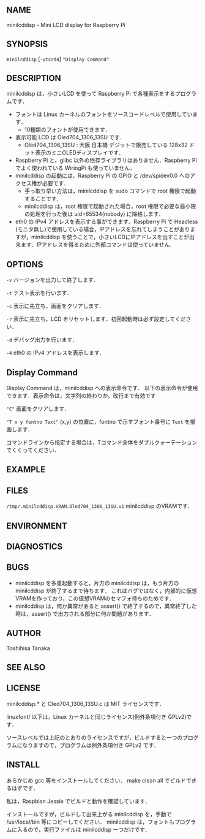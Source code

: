NAME
----

minilcddisp - Mini LCD display for Raspberry Pi

SYNOPSIS
--------

`minilcddisp` [`-vtcrd4`] `"Display Command"`

DESCRIPTION
-----------

minilcddisp は，小さいLCD を使って Raspberry Pi で各種表示をするプログラムです．

* フォントは Linux カーネルのフォントをソースコードレベルで使用しています．
    * 10種類のフォントが使用できます．
* 表示可能 LCD は Oled704_1306_13SU です．
    * Oled704_1306_13SU : 大阪 日本橋 デジットで販売している 128x32 ドット表示のミニOLEDディスプレイです．
* Raspberry Pi と，glibc 以外の依存ライブラリはありません．Raspberry Pi でよく使われている WiringPi も使っていません．
* minilcddisp の起動には，Raspberry Pi の GPIO と /dev/spidev0.0 へのアクセス権が必要です．
    * 手っ取り早い方法は，minilcddisp を sudo コマンドで root 権限で起動することです．
    * minilcddisp は，root 権限で起動された場合，root 権限で必要な最小限の処理を行った後は uid=65534(nobody) に降格します．
* eth0 の IPv4 アドレスを表示する事ができます．Raspberry Pi で Headless (モニタ無し)で使用している場合，IPアドレスを忘れてしまうことがありますが，minilcddisp を使うことで，小さいLCDにIPアドレスを出すことが出来ます．IPアドレスを得るために外部コマンドは使っていません．

OPTIONS
-------

`-v`
  バージョンを出力して終了します．

`-t`
  テスト表示を行います．

`-c`
  表示に先立ち，画面をクリアします．

`-r`
  表示に先立ち，LCD をリセットします．初回起動時は必ず設定してください．

`-d`
  デバッグ出力を行います．

`-4`
  eth0 の IPv4 アドレスを表示します．

Display Command
---------------

Display Command は，minilcddisp への表示命令です．
以下の表示命令が使用できます．表示命令は，文字列の終わりか，改行まで有効です

`"C"`
  画面をクリアします．

`"T x y fontno Text"`
  (x,y) の位置に，fontno で示すフォント番号に `Text` を描画します．
  
  コマンドラインから指定する場合は，Tコマンド全体をダブルクォーテーションでくくってください．

EXAMPLE
-------

FILES
-----

`/tmp/.minilcddisp.VRAM.Oled704_1306_13SU.v1`
  minilcddisp のVRAMです．

ENVIRONMENT
-----------

DIAGNOSTICS
-----------

BUGS
----

* minilcddisp を多重起動すると，片方の minilcddisp は，もう片方の minilcddisp が終了するまで待ちます．
  これはバグではなく，内部的に仮想VRAMを作っており，この仮想VRAMのセマフォ待ちのためです．
* minilcddisp は，何か異常があると assert() で終了するので，異常終了した時は，assert() で出力される部分に何か問題があります．

AUTHOR
------

Toshihisa Tanaka

SEE ALSO
--------

LICENSE
-------

minilcddisp.* と Oled704_1306_13SU.c は MIT ライセンスです．

linuxfont/ 以下は，Linux カーネルと同じライセンス(例外条項付き GPLv2)です．

ソースレベルでは上記のとおりのライセンスですが，ビルドすると一つのプログラムになりますので，プログラムは例外条項付き GPLv2 です．

INSTALL
-------

あらかじめ gcc 等をインストールしてください．
make clean all でビルドできるはずです．

私は，Raspbian Jessie でビルドと動作を確認しています．

インストールですが，ビルドして出来上がる minilcddisp を，手動で /usr/local/bin 等にコピーしてください．
minilcddisp は，フォントもプログラムに入るので，実行ファイルは minilcddisp 一つだけです．

